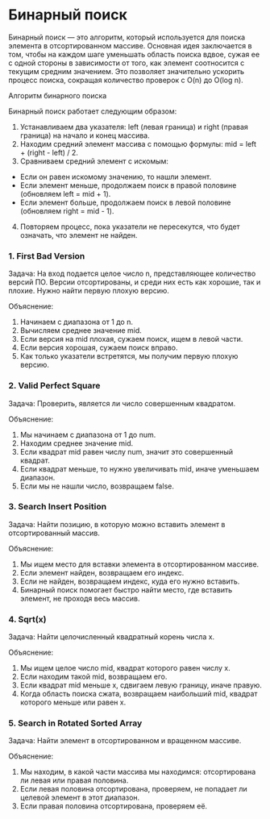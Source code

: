 # Бинарный поиск

Бинарный поиск — это алгоритм, который используется для поиска элемента в отсортированном массиве. Основная идея
заключается в том, чтобы на каждом шаге уменьшать область поиска вдвое, сужая ее с одной стороны в зависимости от того,
как элемент соотносится с текущим средним значением. Это позволяет значительно ускорить процесс поиска, сокращая
количество проверок с O(n) до O(log n).

Алгоритм бинарного поиска

Бинарный поиск работает следующим образом:

1. Устанавливаем два указателя: left (левая граница) и right (правая граница) на начало и конец массива.
2. Находим средний элемент массива с помощью формулы: mid = left + (right - left) / 2.
3. Сравниваем средний элемент с искомым:

- Если он равен искомому значению, то нашли элемент.
- Если элемент меньше, продолжаем поиск в правой половине (обновляем left = mid + 1).
- Если элемент больше, продолжаем поиск в левой половине (обновляем right = mid - 1).

4. Повторяем процесс, пока указатели не пересекутся, что будет означать, что элемент не найден.

### 1. First Bad Version

Задача: На вход подается целое число n, представляющее количество версий ПО. Версии отсортированы, и среди них есть как
хорошие, так и плохие. Нужно найти первую плохую версию.

Объяснение:

1. Начинаем с диапазона от 1 до n.
2. Вычисляем среднее значение mid.
3. Если версия на mid плохая, сужаем поиск, ищем в левой части.
4. Если версия хорошая, сужаем поиск вправо.
5. Как только указатели встретятся, мы получим первую плохую версию.

### 2. Valid Perfect Square

Задача: Проверить, является ли число совершенным квадратом.

Объяснение:

1. Мы начинаем с диапазона от 1 до num.
2. Находим среднее значение mid.
3. Если квадрат mid равен числу num, значит это совершенный квадрат.
4. Если квадрат меньше, то нужно увеличивать mid, иначе уменьшаем диапазон.
5. Если мы не нашли число, возвращаем false.

### 3. Search Insert Position

Задача: Найти позицию, в которую можно вставить элемент в отсортированный массив.

Объяснение:

1. Мы ищем место для вставки элемента в отсортированном массиве.
2. Если элемент найден, возвращаем его индекс.
3. Если не найден, возвращаем индекс, куда его нужно вставить.
4. Бинарный поиск помогает быстро найти место, где вставить элемент, не проходя весь массив.

### 4. Sqrt(x)

Задача: Найти целочисленный квадратный корень числа x.

Объяснение:

1. Мы ищем целое число mid, квадрат которого равен числу x.
2. Если находим такой mid, возвращаем его.
3. Если квадрат mid меньше x, сдвигаем левую границу, иначе правую.
4. Когда область поиска сжата, возвращаем наибольший mid, квадрат которого меньше или равен x.

### 5. Search in Rotated Sorted Array

Задача: Найти элемент в отсортированном и вращенном массиве.

Объяснение:

1. Мы находим, в какой части массива мы находимся: отсортирована ли левая или правая половина.
2. Если левая половина отсортирована, проверяем, не попадает ли целевой элемент в этот диапазон.
3. Если правая половина отсортирована, проверяем её.